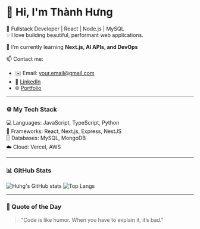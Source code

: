 # 👋 Hi, I'm Thành Hưng

🚀 Fullstack Developer | React | Node.js | MySQL  
💡 I love building beautiful, performant web applications.

🌱 I'm currently learning **Next.js, AI APIs, and DevOps**

📫 Contact me:  
- ✉️ Email: your.email@gmail.com  
- 💼 [LinkedIn](https://linkedin.com/in/yourname)  
- 🌐 [Portfolio](https://your-portfolio.com)

---

### ⚙️ My Tech Stack
💻 Languages: JavaScript, TypeScript, Python  
🧰 Frameworks: React, Next.js, Express, NestJS  
🗄️ Databases: MySQL, MongoDB  
☁️ Cloud: Vercel, AWS

---

### 📊 GitHub Stats
![Hưng's GitHub stats](https://github-readme-stats.vercel.app/api?username=thanhhungdev&show_icons=true&theme=radical)
![Top Langs](https://github-readme-stats.vercel.app/api/top-langs/?username=thanhhungdev&layout=compact&theme=radical)

---

### 🧠 Quote of the Day
> "Code is like humor. When you have to explain it, it’s bad."

